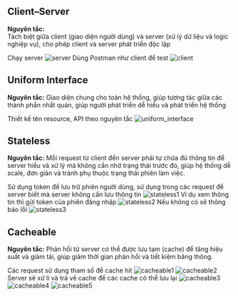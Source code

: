 ## Client–Server
**Nguyên tắc:**  
Tách biệt giữa client (giao diện người dùng) và server (xử lý dữ liệu và logic nghiệp vụ), cho phép client và server phát triển độc lập

Chạy server
![server]("./lesson2/static/demo/server.jpg")
Dùng Postman như client để test
![client]("./lesson2/static/demo/client.jpg")

## Uniform Interface
**Nguyên tắc:** 
Giao diện chung cho toàn hệ thống, giúp tương tác giữa các thành phần nhất quán, giúp người phát triển dễ hiểu và phát triển hệ thống

Thiết kế tên resource, API theo nguyên tắc
![uniform_interface]("./lesson2/static/demo/uniform_interface.jpg")

## Stateless
**Nguyên tắc:**
Mỗi request từ client đến server phải tự chứa đủ thông tin để server hiểu và xử lý mà không cần nhớ trạng thái trước đó, giúp hệ thống dễ scale, đơn giản và tránh phụ thuộc trạng thái phiên làm việc.

Sử dụng token để lưu trữ phiên người dùng, sử dụng trong các request để server biết mà server không cần lưu thông tin
![stateless1]("./lesson2/static/demo/stateless1.jpg")
Ví dụ xem thông tin thì gửi token của phiên đăng nhập
![stateless2]("./lesson2/static/demo/stateless2.jpg")
Nếu không có sẽ thông báo lỗi
![stateless3]("./lesson2/static/demo/stateless3.jpg")


## Cacheable
**Nguyên tắc:**
Phản hồi từ server có thể được lưu tạm (cache) để tăng hiệu suất và giảm tải, giúp giảm thời gian phản hồi và tiết kiệm băng thông.

Các request sử dụng tham số để cache hit
![cacheable1]("./lesson2/static/demo/cacheable1.jpg")
![cacheable2]("./lesson2/static/demo/cacheable2.jpg")
Server sẽ xử lí và trả về cache để các cache có thể lưu lại
![cacheable3]("./lesson2/static/demo/cacheable3.jpg")
![cacheable4]("./lesson2/static/demo/cacheable4.jpg")
![cacheable5]("./lesson2/static/demo/cacheable5.jpg")
